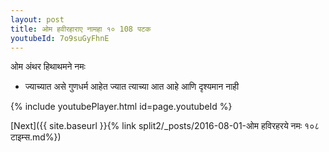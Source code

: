 ```yaml
---
layout: post
title: ओम हवीरहाराए नामहा १० 108 पटक
youtubeId: 7o9suGyFhnE
---
```

 
 
 ओम अंथर हिथाथमने नमः  
 
 -  ज्याच्यात असे गुणधर्म आहेत ज्यात त्याच्या आत आहे आणि दृश्यमान नाही 
 
  
 
  
 
 
 
 
 
 


{% include youtubePlayer.html id=page.youtubeId %}
 
[Next]({{ site.baseurl }}{% link  split2/_posts/2016-08-01-ओम हविरहरये नमः १०८ टाइम्स.md%})
 
